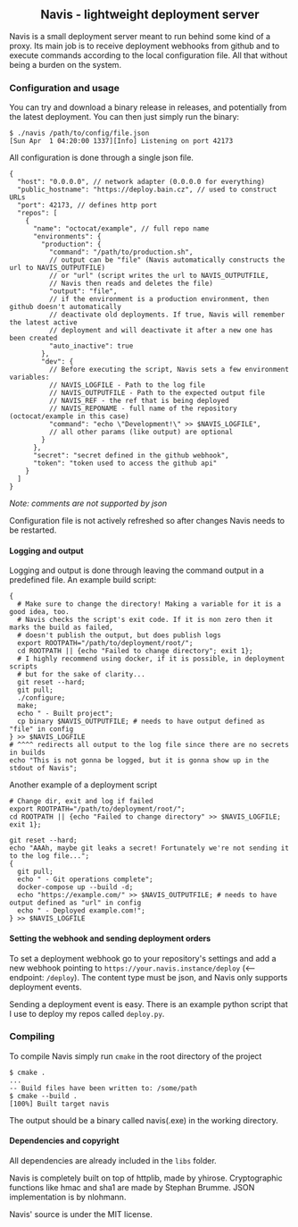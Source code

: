 <h2 align="center">Navis - lightweight deployment server</h3>
Navis is a small deployment server meant to run behind some kind of a proxy. Its main job
is to receive deployment webhooks from github and to execute commands according to the
local configuration file. All that without being a burden on the system.

### Configuration and usage
You can try and download a binary release in releases, and potentially from the latest
deployment. You can then just simply run the binary:
```console
$ ./navis /path/to/config/file.json
[Sun Apr  1 04:20:00 1337][Info] Listening on port 42173
```
All configuration is done through a single json file.
```
{
  "host": "0.0.0.0", // network adapter (0.0.0.0 for everything)
  "public_hostname": "https://deploy.bain.cz", // used to construct URLs
  "port": 42173, // defines http port
  "repos": [
    {
      "name": "octocat/example", // full repo name
      "environments": {
        "production": {
          "command": "/path/to/production.sh",
          // output can be "file" (Navis automatically constructs the url to NAVIS_OUTPUTFILE)
          // or "url" (script writes the url to NAVIS_OUTPUTFILE, 
          // Navis then reads and deletes the file)
          "output": "file",
          // if the environment is a production environment, then github doesn't automatically
          // deactivate old deployments. If true, Navis will remember the latest active
          // deployment and will deactivate it after a new one has been created
          "auto_inactive": true
        },
        "dev": {
          // Before executing the script, Navis sets a few environment variables:
          // NAVIS_LOGFILE - Path to the log file
          // NAVIS_OUTPUTFILE - Path to the expected output file
          // NAVIS_REF - the ref that is being deployed
          // NAVIS_REPONAME - full name of the repository (octocat/example in this case)
          "command": "echo \"Development!\" >> $NAVIS_LOGFILE",
          // all other params (like output) are optional
        }
      },
      "secret": "secret defined in the github webhook",
      "token": "token used to access the github api"
    }
  ]
}
```
*Note: comments are not supported by json*

Configuration file is not actively refreshed so after changes Navis needs to be
restarted.

#### Logging and output
Logging and output is done through leaving the command output in a predefined file.
An example build script:
```shell
{
  # Make sure to change the directory! Making a variable for it is a good idea, too.
  # Navis checks the script's exit code. If it is non zero then it marks the build as failed,
  # doesn't publish the output, but does publish logs
  export ROOTPATH="/path/to/deployment/root/";
  cd ROOTPATH || {echo "Failed to change directory"; exit 1};
  # I highly recommend using docker, if it is possible, in deployment scripts
  # but for the sake of clarity...
  git reset --hard;
  git pull;
  ./configure;
  make;
  echo " - Built project";
  cp binary $NAVIS_OUTPUTFILE; # needs to have output defined as "file" in config
} >> $NAVIS_LOGFILE 
# ^^^^ redirects all output to the log file since there are no secrets in builds
echo "This is not gonna be logged, but it is gonna show up in the stdout of Navis";
```
Another example of a deployment script
```shell
# Change dir, exit and log if failed
export ROOTPATH="/path/to/deployment/root/";
cd ROOTPATH || {echo "Failed to change directory" >> $NAVIS_LOGFILE; exit 1};

git reset --hard;
echo "AAAh, maybe git leaks a secret! Fortunately we're not sending it to the log file...";
{
  git pull;
  echo " - Git operations complete";
  docker-compose up --build -d;
  echo "https://example.com/" >> $NAVIS_OUTPUTFILE; # needs to have output defined as "url" in config
  echo " - Deployed example.com!";
} >> $NAVIS_LOGFILE
```

#### Setting the webhook and sending deployment orders
To set a deployment webhook go to your repository's settings and add a new webhook pointing
to `https://your.navis.instance/deploy` (<-- endpoint: `/deploy`). The content type must be json, 
and Navis only supports deployment events.

Sending a deployment event is easy. There is an example python script that I use to deploy
my repos called `deploy.py`.

### Compiling
To compile Navis simply run `cmake` in the root directory of the project
```console
$ cmake .
...
-- Build files have been written to: /some/path
$ cmake --build .
[100%] Built target navis
```
The output should be a binary called navis(.exe) in the working directory.

#### Dependencies and copyright
All dependencies are already included in the `libs` folder.

Navis is completely built on top of httplib, made by yhirose. Cryptographic functions
like hmac and sha1 are made by Stephan Brumme. JSON implementation is by nlohmann.

Navis' source is under the MIT license.

